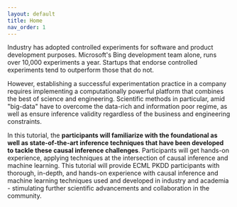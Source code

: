 ```yaml
---
layout: default
title: Home
nav_order: 1
---
```


Industry has adopted controlled experiments for software and product development purposes. Microsoft's Bing development team alone, runs over 10,000 experiments a year. Startups that endorse controlled experiments tend to outperform those that do not. 

However, establishing a successful experimentation practice in a company requires implementing a computationally powerful platform that combines the best of science and engineering. Scientific methods in particular, amid "big-data" have to overcome the data-rich and information poor regime, as well as ensure inference validity regardless of the business and engineering constraints. 

In this tutorial, the **participants will familiarize with the foundational as well as state-of-the-art inference techniques that have been developed to tackle these causal inference challenges**. Participants will get hands-on experience, applying techniques at the intersection of causal inference and machine learning. This tutorial will provide ECML PKDD participants with thorough, in-depth, and hands-on experience with causal inference and machine learning techniques used and developed in industry and academia - stimulating further scientific advancements and collaboration in the community.
